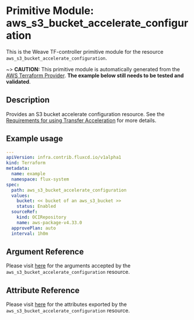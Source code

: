 
# Primitive Module: aws_s3_bucket_accelerate_configuration

This is the Weave TF-controller primitive module for the resource `aws_s3_bucket_accelerate_configuration`.

~> **CAUTION:** This primitive module is automatically generated from the [AWS Terraform Provider](https://registry.terraform.io/providers/hashicorp/aws/latest/docs/resources/s3_bucket_accelerate_configuration). **The example below still needs to be tested and validated**.

## Description

Provides an S3 bucket accelerate configuration resource. See the [Requirements for using Transfer Acceleration](https://docs.aws.amazon.com/AmazonS3/latest/userguide/transfer-acceleration.html#transfer-acceleration-requirements) for more details.

## Example usage

```yaml
---
apiVersion: infra.contrib.fluxcd.io/v1alpha1
kind: Terraform
metadata:
  name: example
  namespace: flux-system
spec:
  path: aws_s3_bucket_accelerate_configuration
  values:
    bucket: << bucket of an aws_s3_bucket >>
    status: Enabled
  sourceRef:
    kind: OCIRepository
    name: aws-package-v4.33.0
  approvePlan: auto
  interval: 1h0m
```

## Argument Reference

Please visit [here](https://registry.terraform.io/providers/hashicorp/aws/latest/docs/resources/s3_bucket_accelerate_configuration#argument-reference) for the arguments accepted by the `aws_s3_bucket_accelerate_configuration` resource.

## Attribute Reference

Please visit [here](https://registry.terraform.io/providers/hashicorp/aws/latest/docs/resources/s3_bucket_accelerate_configuration#attributes-reference) for the attributes exported by the `aws_s3_bucket_accelerate_configuration` resource.
